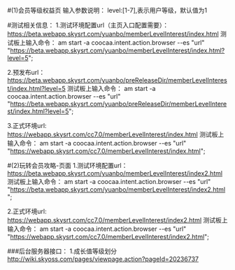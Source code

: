 #(1)会员等级权益页
输入参数说明：
level:[1-7],表示用户等级，默认值为1

#测试相关信息：
1.测试环境配置url（主页入口配置需要）：
https://beta.webapp.skysrt.com/yuanbo/memberLevelInterest/index.html
测试板上输入命令：
am start -a coocaa.intent.action.browser --es "url"  "https://beta.webapp.skysrt.com/yuanbo/memberLevelInterest/index.html?level=5";

2.预发布url：
https://beta.webapp.skysrt.com/yuanbo/preReleaseDir/memberLevelInterest/index.html?level=5
测试板上输入命令：
am start -a coocaa.intent.action.browser --es "url"  "https://beta.webapp.skysrt.com/yuanbo/preReleaseDir/memberLevelInterest/index.html?level=5";

3.正式环境url:
https://webapp.skysrt.com/cc7.0/memberLevelInterest/index.html
测试板上输入命令：
am start -a coocaa.intent.action.browser --es "url"  "https://webapp.skysrt.com/cc7.0/memberLevelInterest/index.html";

#(2)玩转会员攻略-页面
1.测试环境配置url：
https://beta.webapp.skysrt.com/yuanbo/memberLevelInterest/index2.html
测试板上输入命令：
am start -a coocaa.intent.action.browser --es "url"  "https://beta.webapp.skysrt.com/yuanbo/memberLevelInterest/index2.html";

2.正式环境url:
https://webapp.skysrt.com/cc7.0/memberLevelInterest/index2.html
测试板上输入命令：
am start -a coocaa.intent.action.browser --es "url"  "https://webapp.skysrt.com/cc7.0/memberLevelInterest/index2.html";

###后台服务器接口：
1.成长值等级划分
http://wiki.skyoss.com/pages/viewpage.action?pageId=20236737